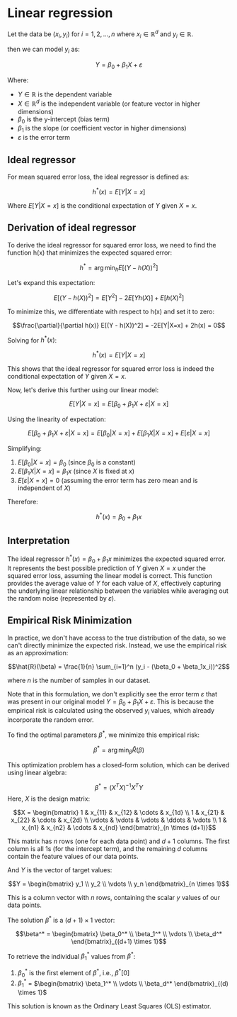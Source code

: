 # Linear regression

Let the data be $(x_i, y_i)$ for $i = 1, 2, ..., n$ where $x_i \in \mathbb{R}^d$ and $y_i \in \mathbb{R}$.

then we can model $y_i$ as:


$$Y = \beta_0 + \beta_1X + \varepsilon$$

Where:
- $Y \in \mathbb{R}$ is the dependent variable
- $X \in \mathbb{R}^d$ is the independent variable (or feature vector in higher dimensions)
- $\beta_0$ is the y-intercept (bias term)
- $\beta_1$ is the slope (or coefficient vector in higher dimensions)
- $\varepsilon$ is the error term

## Ideal regressor

For mean squared error loss, the ideal regressor is defined as:

$$h^*(x) = E[Y|X=x]$$

Where $E[Y|X=x]$ is the conditional expectation of $Y$ given $X=x$.

## Derivation of ideal regressor
To derive the ideal regressor for squared error loss, we need to find the function h(x) that minimizes the expected squared error:

$$h^* = \arg\min_h E[(Y - h(X))^2]$$

Let's expand this expectation:

$$E[(Y - h(X))^2] = E[Y^2] - 2E[Yh(X)] + E[h(X)^2]$$

To minimize this, we differentiate with respect to h(x) and set it to zero:

$$\frac{\partial}{\partial h(x)} E[(Y - h(X))^2] = -2E[Y|X=x] + 2h(x) = 0$$

Solving for $h^*(x)$:

$$h^*(x) = E[Y|X=x]$$

This shows that the ideal regressor for squared error loss is indeed the conditional expectation of $Y$ given $X=x$.

Now, let's derive this further using our linear model:

$$E[Y|X=x] = E[\beta_0 + \beta_1X + \varepsilon|X=x]$$

Using the linearity of expectation:

$$E[\beta_0 + \beta_1X + \varepsilon|X=x] = E[\beta_0|X=x] + E[\beta_1X|X=x] + E[\varepsilon|X=x]$$

Simplifying:

1. $E[\beta_0|X=x] = \beta_0$ (since $\beta_0$ is a constant)
2. $E[\beta_1X|X=x] = \beta_1x$ (since $X$ is fixed at $x$)
3. $E[\varepsilon|X=x] = 0$ (assuming the error term has zero mean and is independent of $X$)

Therefore:

$$h^*(x) = \beta_0 + \beta_1x$$

## Interpretation

The ideal regressor $h^*(x) = \beta_0 + \beta_1x$ minimizes the expected squared error. It represents the best possible prediction of $Y$ given $X=x$ under the squared error loss, assuming the linear model is correct. This function provides the average value of $Y$ for each value of $X$, effectively capturing the underlying linear relationship between the variables while averaging out the random noise (represented by $\varepsilon$).

## Empirical Risk Minimization

In practice, we don't have access to the true distribution of the data, so we can't directly minimize the expected risk. Instead, we use the empirical risk as an approximation:

$$\hat{R}(\beta) = \frac{1}{n} \sum_{i=1}^n (y_i - (\beta_0 + \beta_1x_i))^2$$

where $n$ is the number of samples in our dataset.

Note that in this formulation, we don't explicitly see the error term $\varepsilon$ that was present in our original model $Y = \beta_0 + \beta_1X + \varepsilon$. This is because the empirical risk is calculated using the observed $y_i$ values, which already incorporate the random error.

To find the optimal parameters $\beta^*$, we minimize this empirical risk:

$$\beta^* = \arg\min_\beta \hat{R}(\beta)$$

This optimization problem has a closed-form solution, which can be derived using linear algebra:

$$\beta^* = (X^T X)^{-1} X^T Y$$
Here, $X$ is the design matrix:

$$X = \begin{bmatrix} 
1 & x_{11} & x_{12} & \cdots & x_{1d} \\
1 & x_{21} & x_{22} & \cdots & x_{2d} \\
\vdots & \vdots & \vdots & \ddots & \vdots \\
1 & x_{n1} & x_{n2} & \cdots & x_{nd}
\end{bmatrix}_{n \times (d+1)}$$

This matrix has $n$ rows (one for each data point) and $d+1$ columns. The first column is all 1s (for the intercept term), and the remaining $d$ columns contain the feature values of our data points.

And $Y$ is the vector of target values:

$$Y = \begin{bmatrix} 
y_1 \\
y_2 \\
\vdots \\
y_n
\end{bmatrix}_{n \times 1}$$

This is a column vector with $n$ rows, containing the scalar $y$ values of our data points.

The solution $\beta^*$ is a $(d+1) \times 1$ vector:

$$\beta^* = \begin{bmatrix} 
\beta_0^* \\
\beta_1^* \\
\vdots \\
\beta_d^*
\end{bmatrix}_{(d+1) \times 1}$$

To retrieve the individual $\beta_1^*$ values from $\beta^*$:

1. $\beta_0^*$ is the first element of $\beta^*$, i.e., $\beta^*[0]$
2. $\beta_1^*$ = $\begin{bmatrix} 
\beta_1^* \\
\vdots \\
\beta_d^*
\end{bmatrix}_{(d) \times 1}$


This solution is known as the Ordinary Least Squares (OLS) estimator. 


